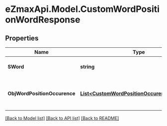 
# eZmaxApi.Model.CustomWordPositionWordResponse

## Properties

Name | Type | Description | Notes
------------ | ------------- | ------------- | -------------
**SWord** | **string** | The searched word | 
**ObjWordPositionOccurence** | [**List&lt;CustomWordPositionOccurenceResponse&gt;**](CustomWordPositionOccurenceResponse.md) | The found occurences for the seached word | 

[[Back to Model list]](../README.md#documentation-for-models)
[[Back to API list]](../README.md#documentation-for-api-endpoints)
[[Back to README]](../README.md)

